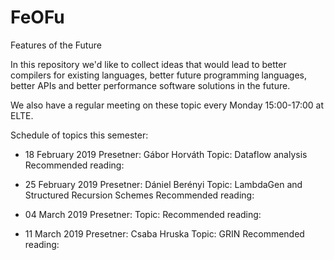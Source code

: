 # FeOFu
Features of the Future

In this repository we'd like to collect ideas that would lead to better compilers for existing languages, better future programming languages, better APIs and better performance software solutions in the future.

We also have a regular meeting on these topic every Monday 15:00-17:00 at ELTE.

Schedule of topics this semester:

* 18 February 2019
Presetner: Gábor Horváth
Topic: Dataflow analysis
Recommended reading:

* 25 February 2019
Presetner: Dániel Berényi
Topic: LambdaGen and Structured Recursion Schemes
Recommended reading:

* 04 March 2019
Presetner:
Topic:
Recommended reading:

* 11 March 2019
Presetner: Csaba Hruska
Topic: GRIN
Recommended reading:



